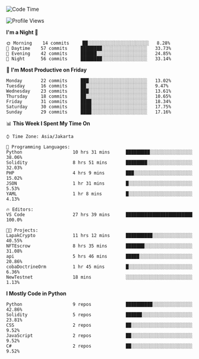 <!--START_SECTION:waka-->
![Code Time](http://img.shields.io/badge/Code%20Time-0%20secs-blue)

![Profile Views](http://img.shields.io/badge/Profile%20Views-4-blue)

**I'm a Night 🦉** 

```text
🌞 Morning    14 commits     ██░░░░░░░░░░░░░░░░░░░░░░░   8.28% 
🌆 Daytime    57 commits     ████████░░░░░░░░░░░░░░░░░   33.73% 
🌃 Evening    42 commits     ██████░░░░░░░░░░░░░░░░░░░   24.85% 
🌙 Night      56 commits     ████████░░░░░░░░░░░░░░░░░   33.14%

```
📅 **I'm Most Productive on Friday** 

```text
Monday       22 commits     ███░░░░░░░░░░░░░░░░░░░░░░   13.02% 
Tuesday      16 commits     ██░░░░░░░░░░░░░░░░░░░░░░░   9.47% 
Wednesday    23 commits     ███░░░░░░░░░░░░░░░░░░░░░░   13.61% 
Thursday     18 commits     ██░░░░░░░░░░░░░░░░░░░░░░░   10.65% 
Friday       31 commits     ████░░░░░░░░░░░░░░░░░░░░░   18.34% 
Saturday     30 commits     ████░░░░░░░░░░░░░░░░░░░░░   17.75% 
Sunday       29 commits     ████░░░░░░░░░░░░░░░░░░░░░   17.16%

```


📊 **This Week I Spent My Time On** 

```text
⌚︎ Time Zone: Asia/Jakarta

💬 Programming Languages: 
Python                   10 hrs 31 mins      █████████░░░░░░░░░░░░░░░░   38.06% 
Solidity                 8 hrs 51 mins       ████████░░░░░░░░░░░░░░░░░   32.03% 
PHP                      4 hrs 9 mins        ███░░░░░░░░░░░░░░░░░░░░░░   15.02% 
JSON                     1 hr 31 mins        █░░░░░░░░░░░░░░░░░░░░░░░░   5.53% 
YAML                     1 hr 8 mins         █░░░░░░░░░░░░░░░░░░░░░░░░   4.13%

🔥 Editors: 
VS Code                  27 hrs 39 mins      █████████████████████████   100.0%

🐱‍💻 Projects: 
LapakCrypto              11 hrs 12 mins      ██████████░░░░░░░░░░░░░░░   40.55% 
NFTEscrow                8 hrs 35 mins       ███████░░░░░░░░░░░░░░░░░░   31.08% 
api                      5 hrs 46 mins       █████░░░░░░░░░░░░░░░░░░░░   20.86% 
cobaDoctrineOrm          1 hr 45 mins        █░░░░░░░░░░░░░░░░░░░░░░░░   6.36% 
NewTestnet               18 mins             ░░░░░░░░░░░░░░░░░░░░░░░░░   1.13%

```

**I Mostly Code in Python** 

```text
Python                   9 repos             ██████████░░░░░░░░░░░░░░░   42.86% 
Solidity                 5 repos             ██████░░░░░░░░░░░░░░░░░░░   23.81% 
CSS                      2 repos             ██░░░░░░░░░░░░░░░░░░░░░░░   9.52% 
JavaScript               2 repos             ██░░░░░░░░░░░░░░░░░░░░░░░   9.52% 
C#                       2 repos             ██░░░░░░░░░░░░░░░░░░░░░░░   9.52%

```



<!--END_SECTION:waka-->
